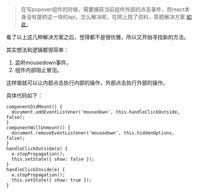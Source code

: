 > 在写popover组件的时候，需要捕获当前组件外部的点击事件，而react本身没有提供这一块的api，怎么解决呢，在网上找了资料，答题解决方案 [如此](https://gxnotes.com/article/156068.html)。

看了以上这几种解决方案之后，觉得都不是很优雅，所以又开始寻找新的方法。

其实想法和逻辑都很简单：
1. 监听mousedown事件。
2. 组件内部阻止冒泡。

这样做就可以让内部点击执行内部的操作，外部点击执行外部的操作。

具体代码如下：
```
componentDidMount() {
  document.addEventListener('mousedown', this.handleClickOutside, false);
}
componentWillUnmount() {
  document.removeEventListener('mousedown', this.hiddenOptions, false);
}
handleClickOutside(e) {
  e.stopPropagation();
  this.setState({ show: false });
}
handleClickInside(e) {
  e.stopPropagation();
  this.setState({ show: true });
}
```
